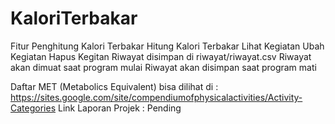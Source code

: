 # KaloriTerbakar

Fitur Penghitung Kalori Terbakar
Hitung Kalori Terbakar
Lihat Kegiatan
Ubah Kegiatan
Hapus Kegitan
Riwayat disimpan di riwayat/riwayat.csv
Riwayat akan dimuat saat program mulai
Riwayat akan disimpan saat program mati

Daftar MET (Metabolics Equivalent) bisa dilihat di : https://sites.google.com/site/compendiumofphysicalactivities/Activity-Categories
Link Laporan Projek : Pending
